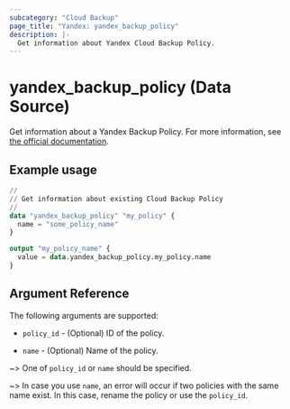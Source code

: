 ```yaml
---
subcategory: "Cloud Backup"
page_title: "Yandex: yandex_backup_policy"
description: |-
  Get information about Yandex Cloud Backup Policy.
---
```


# yandex_backup_policy (Data Source)

Get information about a Yandex Backup Policy. For more information, see [the official documentation](https://yandex.cloud/docs/backup/concepts/policy).

## Example usage

```terraform
//
// Get information about existing Cloud Backup Policy
//
data "yandex_backup_policy" "my_policy" {
  name = "some_policy_name"
}

output "my_policy_name" {
  value = data.yandex_backup_policy.my_policy.name
}
```

## Argument Reference

The following arguments are supported:

* `policy_id` - (Optional) ID of the policy.

* `name` - (Optional) Name of the policy.

~> One of `policy_id` or `name` should be specified.

~> In case you use `name`, an error will occur if two policies with the same name exist. In this case, rename the policy or use the `policy_id`.
